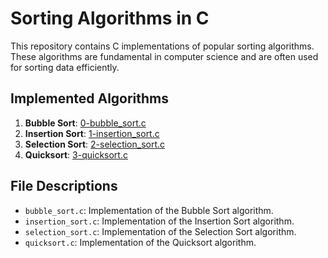 # Sorting Algorithms in C

This repository contains C implementations of popular sorting algorithms. These algorithms are fundamental in computer science and are often used for sorting data efficiently.

## Implemented Algorithms

1. **Bubble Sort**: [0-bubble_sort.c](bubble_sort.c)
2. **Insertion Sort**: [1-insertion_sort.c](insertion_sort.c)
3. **Selection Sort**: [2-selection_sort.c](selection_sort.c)
4. **Quicksort**: [3-quicksort.c](quicksort.c)

## File Descriptions

- `bubble_sort.c`: Implementation of the Bubble Sort algorithm.
- `insertion_sort.c`: Implementation of the Insertion Sort algorithm.
- `selection_sort.c`: Implementation of the Selection Sort algorithm.
- `quicksort.c`: Implementation of the Quicksort algorithm.
